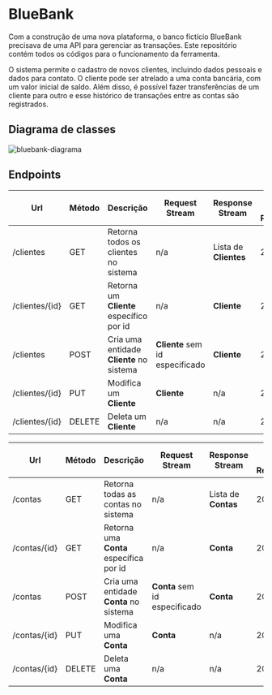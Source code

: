 # BlueBank

Com a construção de uma nova plataforma, o banco fictício BlueBank precisava de
uma API para gerenciar as transações. Este repositório contém todos os códigos para o funcionamento da ferramenta.

O sistema permite o cadastro de novos clientes, incluindo dados pessoais e
dados para contato. O cliente pode ser atrelado a uma conta bancária, com um valor
inicial de saldo. Além disso, é possível fazer transferências de um cliente para outro e esse
histórico de transações entre as contas são registrados.

## Diagrama de classes
![bluebank-diagrama](https://user-images.githubusercontent.com/38514137/140539023-0e1006f4-9799-4714-9814-a0c22d6750ae.png)

## Endpoints

| Url | Método | Descrição | Request Stream | Response Stream | Status Code Retornado |
| --- | ------ | ----------- | -------------- | --------------- | -------------------- |
| /clientes | GET | Retorna todos os clientes no sistema | n/a | Lista de **Clientes** | 200/404 |
| /clientes/{id} | GET | Retorna um **Cliente** específico por id | n/a | **Cliente** | 200/404 |
| /clientes | POST | Cria uma entidade **Cliente** no sistema | **Cliente** sem id especificado | **Cliente** | 201/404 |
| /clientes/{id} | PUT | Modifica um **Cliente** | **Cliente** | n/a | 200/404 |
| /clientes/{id} | DELETE | Deleta um **Cliente** | n/a | n/a | 200/404 |


| Url | Método | Descrição | Request Stream | Response Stream | Status Code Retornado |
| --- | ------ | ----------- | -------------- | --------------- | -------------------- |
| /contas | GET | Retorna todas as contas no sistema | n/a | Lista de **Contas** | 200/404 |
| /contas/{id} | GET | Retorna uma **Conta** específica por id | n/a | **Conta** | 200/404 |
| /contas | POST | Cria uma entidade **Conta** no sistema | **Conta** sem id especificado | **Conta** | 201/404 |
| /contas/{id} | PUT | Modifica uma **Conta** | **Conta** | n/a | 200/404 |
| /contas/{id} | DELETE | Deleta uma **Conta** | n/a | n/a | 200/404 |
